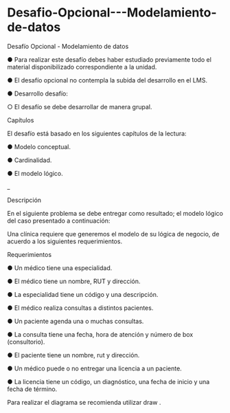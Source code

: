 # Desafio-Opcional---Modelamiento-de-datos

Desafío Opcional - Modelamiento de datos

● Para realizar este desafío debes haber estudiado previamente todo el material
disponibilizado correspondiente a la unidad.

● El desafío opcional no contempla la subida del desarrollo en el LMS.

● Desarrollo desafío:

○ El desafío se debe desarrollar de manera grupal.


Capítulos

El desafío está basado en los siguientes capítulos de la lectura:

● Modelo conceptual.

● Cardinalidad.

● El modelo lógico.

\_


Descripción


En el siguiente problema se debe entregar como resultado; el modelo lógico del caso
presentado a continuación:


Una clínica requiere que generemos el modelo de su lógica de negocio, de acuerdo a los
siguientes requerimientos.


Requerimientos


● Un médico tiene una especialidad.

● El médico tiene un nombre, RUT y dirección.

● La especialidad tiene un código y una descripción.

● El médico realiza consultas a distintos pacientes.

● Un paciente agenda una o muchas consultas.

● La consulta tiene una fecha, hora de atención y número de box (consultorio).

● El paciente tiene un nombre, rut y dirección.

● Un médico puede o no entregar una licencia a un paciente.

● La licencia tiene un código, un diagnóstico, una fecha de inicio y una fecha de
término.

Para realizar el diagrama se recomienda utilizar draw .
